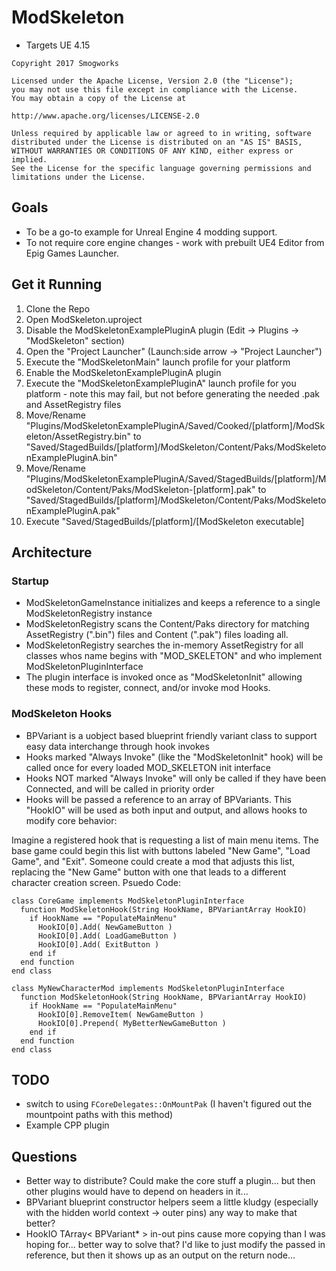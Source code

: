 # ModSkeleton

- Targets UE 4.15

```
Copyright 2017 Smogworks

Licensed under the Apache License, Version 2.0 (the "License");
you may not use this file except in compliance with the License.
You may obtain a copy of the License at

http://www.apache.org/licenses/LICENSE-2.0

Unless required by applicable law or agreed to in writing, software
distributed under the License is distributed on an "AS IS" BASIS,
WITHOUT WARRANTIES OR CONDITIONS OF ANY KIND, either express or implied.
See the License for the specific language governing permissions and
limitations under the License.
```

## Goals

- To be a go-to example for Unreal Engine 4 modding support.
- To not require core engine changes - work with prebuilt UE4 Editor from Epig Games Launcher.

## Get it Running

1. Clone the Repo
1. Open ModSkeleton.uproject
1. Disable the ModSkeletonExamplePluginA plugin (Edit -> Plugins -> "ModSkeleton" section)
1. Open the "Project Launcher" (Launch:side arrow -> "Project Launcher")
1. Execute the "ModSkeletonMain" launch profile for your platform
1. Enable the ModSkeletonExamplePluginA plugin
1. Execute the "ModSkeletonExamplePluginA" launch profile for you platform - note this may fail, but not before generating the needed .pak and AssetRegistry files
1. Move/Rename "Plugins/ModSkeletonExamplePluginA/Saved/Cooked/[platform]/ModSkeleton/AssetRegistry.bin" to "Saved/StagedBuilds/[platform]/ModSkeleton/Content/Paks/ModSkeletonExamplePluginA.bin"
1. Move/Rename "Plugins/ModSkeletonExamplePluginA/Saved/StagedBuilds/[platform]/ModSkeleton/Content/Paks/ModSkeleton-[platform].pak" to "Saved/StagedBuilds/[platform]/ModSkeleton/Content/Paks/ModSkeletonExamplePluginA.pak"
1. Execute "Saved/StagedBuilds/[platform]/[ModSkeleton executable]

## Architecture

### Startup

- ModSkeletonGameInstance initializes and keeps a reference to a single ModSkeletonRegistry instance
- ModSkeletonRegistry scans the Content/Paks directory for matching AssetRegistry (".bin") files and Content (".pak") files loading all.
- ModSkeletonRegistry searches the in-memory AssetRegistry for all classes whos name begins with "MOD_SKELETON" and who implement ModSkeletonPluginInterface
- The plugin interface is invoked once as "ModSkeletonInit" allowing these mods to register, connect, and/or invoke mod Hooks.

### ModSkeleton Hooks

- BPVariant is a uobject based blueprint friendly variant class to support easy data interchange through hook invokes
- Hooks marked "Always Invoke" (like the "ModSkeletonInit" hook) will be called once for every loaded MOD_SKELETON init interface
- Hooks NOT marked "Always Invoke" will only be called if they have been Connected, and will be called in priority order
- Hooks will be passed a reference to an array of BPVariants. This "HookIO" will be used as both input and output, and allows hooks to modify core behavior:

Imagine a registered hook that is requesting a list of main menu items. The base game could begin this list with buttons labeled "New Game", "Load Game", and "Exit". Someone could create a mod that adjusts this list, replacing the "New Game" button with one that leads to a different character creation screen. Psuedo Code:

```
class CoreGame implements ModSkeletonPluginInterface
  function ModSkeletonHook(String HookName, BPVariantArray HookIO)
    if HookName == "PopulateMainMenu"
      HookIO[0].Add( NewGameButton )
      HookIO[0].Add( LoadGameButton )
      HookIO[0].Add( ExitButton )
    end if
  end function
end class

class MyNewCharacterMod implements ModSkeletonPluginInterface
  function ModSkeletonHook(String HookName, BPVariantArray HookIO)
    if HookName == "PopulateMainMenu"
      HookIO[0].RemoveItem( NewGameButton )
      HookIO[0].Prepend( MyBetterNewGameButton )
    end if
  end function
end class
```

## TODO

- switch to using `FCoreDelegates::OnMountPak` (I haven't figured out the mountpoint paths with this method)
- Example CPP plugin

## Questions

- Better way to distribute? Could make the core stuff a plugin... but then other plugins would have to depend on headers in it...
- BPVariant blueprint constructor helpers seem a little kludgy (especially with the hidden world context -> outer pins) any way to make that better?
- HookIO TArray< BPVariant* > in-out pins cause more copying than I was hoping for... better way to solve that? I'd like to just modify the passed in reference, but then it shows up as an output on the return node...